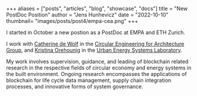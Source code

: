 +++
aliases = ["posts", "articles", "blog", "showcase", "docs"]
title = "New PostDoc Position"
author = "Jens Hunhevicz"
date = "2022-10-10"
thumbnail= "images/posts/post4/empa-cea.png"
+++

I started in October a new postion as a PostDoc at EMPA and ETH Zurich.

<!--more-->

I work with <a target="_blank" rel="noopener noreferrer" href="https://cea.ibi.ethz.ch/people/catherine_de_wolf.html">Catherine de Wolf</a> in the <a target="_blank" rel="noopener noreferrer" href="https://cea.ibi.ethz.ch/">Circular Engineering for Architecture Group</a>, and <a target="_blank" rel="noopener noreferrer" href="https://www.empa.ch/web/s313/kristina-orehounig">Kristina Orehounig</a> in the <a target="_blank" rel="noopener noreferrer" href="https://www.empa.ch/web/s313">Urban Energy Systems Laboratory</a>.

My work involves supervision, guidance, and leading of blockchain related research in the respective fields of circular economy and energy systems in the built environment. Ongoing research encompasses the applications of blockchain for life cycle data management, supply chain integration processes, and innovative forms of system governance.